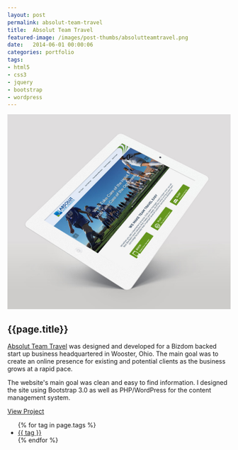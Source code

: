 ```yaml
---
layout: post
permalink: absolut-team-travel
title:  Absolut Team Travel
featured-image: /images/post-thumbs/absolutteamtravel.png
date:   2014-06-01 00:00:06
categories: portfolio
tags: 
- html5 
- css3
- jquery
- bootstrap
- wordpress
---
```


<section class="feature-image">
	<img src="/images/post-img/absolutteamtravel-ipad.jpg" alt="Absolut Team Travel">
</section>

<section class="post-intro">
	<h1>{{page.title}}</h1>
	<p><a href="http://absolutteamtravel.com" target="_blank">Absolut Team Travel</a> was designed and developed for a Bizdom backed start up business headquartered in Wooster, Ohio. The main goal was to create an online presence for existing and potential clients as the business grows at a rapid pace.</p> 
	<p>The website's main goal was clean and easy to find information. I designed the site using Bootstrap 3.0 as well as PHP/WordPress for the content management system.</p>
	<a href="http://absolutteamtravel.com" target="_blank" class="view-project tooltip">View Project</a>



<aside class="tags">
	<div class="tags-inner">
	  	<ul>
			{% for tag in page.tags %}
				<li><a href="/tag/{{tag}}" title="view all projects that pertain to {{tag}}">{{ tag }}</a></li>
			{% endfor %}
		</ul>
	</div>
</aside>

</section>
